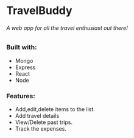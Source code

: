 # TravelBuddy
###### A web app for all the travel enthusiast out there!
### Built with: 
* Mongo
* Express
* React
* Node
### Features:
* Add,edit,delete items to the list.
* Add travel details
* View/Delete past trips.
* Track the expenses.
